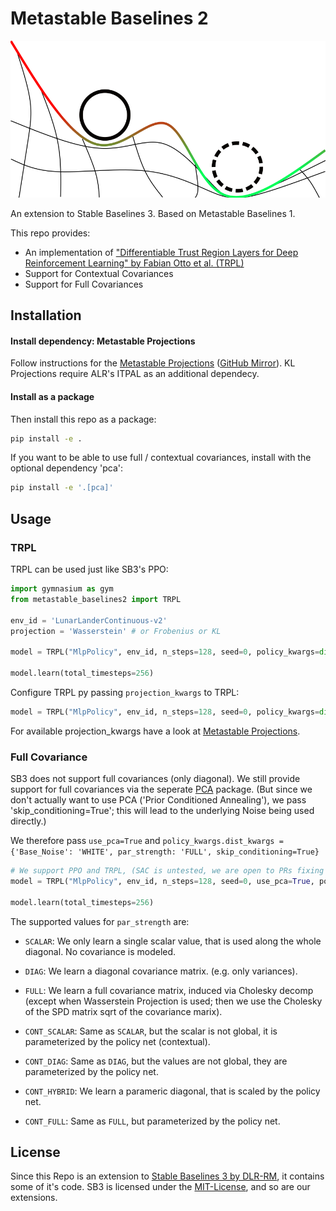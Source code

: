 # Metastable Baselines 2

<p align='center'>
  <img src='./icon.svg'>
</p>

An extension to Stable Baselines 3. Based on Metastable Baselines 1.

This repo provides:

- An implementation of ["Differentiable Trust Region Layers for Deep Reinforcement Learning" by Fabian Otto et al. (TRPL)](https://arxiv.org/abs/2101.09207)
- Support for Contextual Covariances
- Support for Full Covariances

## Installation

#### Install dependency: Metastable Projections

Follow instructions for the [Metastable Projections](https://git.dominik-roth.eu/dodox/metastable-projections) ([GitHub Mirror](https://github.com/D-o-d-o-x/metastable-projections)).
KL Projections require ALR's ITPAL as an additional dependecy.

#### Install as a package

Then install this repo as a package:

```bash
pip install -e .
```

If you want to be able to use full / contextual covariances, install with the optional dependency 'pca':
```bash
pip install -e '.[pca]'
```
## Usage

### TRPL

TRPL can be used just like SB3's PPO:

```python
import gymnasium as gym
from metastable_baselines2 import TRPL

env_id = 'LunarLanderContinuous-v2'
projection = 'Wasserstein' # or Frobenius or KL

model = TRPL("MlpPolicy", env_id, n_steps=128, seed=0, policy_kwargs=dict(net_arch=[16]), projection_class=projection, verbose=1)

model.learn(total_timesteps=256)
```

Configure TRPL py passing `projection_kwargs` to TRPL:

```python
model = TRPL("MlpPolicy", env_id, n_steps=128, seed=0, policy_kwargs=dict(net_arch=[16]), projection_class=projection, projection_kwargs={'mean_bound': mean_bound, 'cov_bound': cov_bound}, verbose=1)
```

For available projection_kwargs have a look at [Metastable Projections](https://git.dominik-roth.eu/dodox/metastable-projections).

### Full Covariance

SB3 does not support full covariances (only diagonal). We still provide support for full covariances via the seperate [PCA](https://git.dominik-roth.eu/dodox/PriorConditionedAnnealing) package. (But since we don't actually want to use PCA ('Prior Conditioned Annealing'), we pass 'skip_conditioning=True'; this will lead to the underlying Noise being used directly.)

We therefore pass `use_pca=True` and `policy_kwargs.dist_kwargs = {'Base_Noise': 'WHITE', par_strength: 'FULL', skip_conditioning=True}`

```python
# We support PPO and TRPL, (SAC is untested, we are open to PRs fixing issues)
model = TRPL("MlpPolicy", env_id, n_steps=128, seed=0, use_pca=True, policy_kwargs=dict(net_arch=[16], dist_kwargs={'par_strength': 'FULL', 'skip_conditioning': True}), projection_class=projection, verbose=1)

model.learn(total_timesteps=256)
```

The supported values for `par_strength` are:
- `SCALAR`: We only learn a single scalar value, that is used along the whole diagonal. No covariance is modeled.

- `DIAG`: We learn a diagonal covariance matrix. (e.g. only variances).

- `FULL`: We learn a full covariance matrix, induced via Cholesky decomp (except when Wasserstein Projection is used; then we use the Cholesky of the SPD matrix sqrt of the covariance marix).

- `CONT_SCALAR`: Same as `SCALAR`, but the scalar is not global, it is parameterized by the policy net (contextual).

- `CONT_DIAG`: Same as `DIAG`, but the values are not global, they are parameterized by the policy net.

- `CONT_HYBRID`: We learn a parameric diagonal, that is scaled by the policy net.

- `CONT_FULL`: Same as `FULL`, but parameterized by the policy net.


## License

Since this Repo is an extension to [Stable Baselines 3 by DLR-RM](https://github.com/DLR-RM/stable-baselines3), it contains some of it's code. SB3 is licensed under the [MIT-License](https://github.com/DLR-RM/stable-baselines3/blob/master/LICENSE), and so are our extensions.
